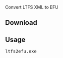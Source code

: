 Convert LTFS XML to EFU

Download
--------

Usage
-----

<pre>ltfs2efu.exe <in.xml> <out.efu></pre>
